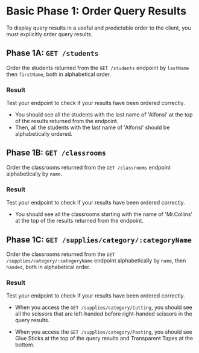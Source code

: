 # Basic Phase 1: Order Query Results

To display query results in a useful and predictable order to the client, you
must explicitly order query results.

## Phase 1A: `GET /students`

Order the students returned from the `GET /students` endpoint by `lastName`
then `firstName`, both in alphabetical order.

### Result

Test your endpoint to check if your results have been ordered correctly.

- You should see all the students with the last name of 'Alfonsi' at the top of
the results returned from the endpoint. 
- Then, all the students with the last name of 'Alfonsi' should be
alphabetically ordered.

## Phase 1B: `GET /classrooms`

Order the classrooms returned from the `GET /classrooms` endpoint alphabetically
by `name`.

### Result

Test your endpoint to check if your results have been ordered correctly.

- You should see all the classrooms starting with the name of 'Mr.Collins' at the top
of the results returned from the endpoint.

## Phase 1C: `GET /supplies/category/:categoryName`

Order the classrooms returned from the `GET /supplies/category/:categoryName`
endpoint alphabetically by `name`, then `handed`, both in alphabetical order.

### Result

Test your endpoint to check if your results have been ordered correctly.

- When you access the `GET /supplies/category/Cutting`, you should see all the
scissors that are left-handed before right-handed scissors in the query results.

- When you access the `GET /supplies/category/Pasting`, you should see Glue
Sticks at the top of the query results and Transparent Tapes at the bottom.
